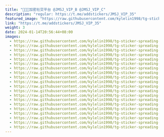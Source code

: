 ```yaml
---
title: "👨‍👩‍👦加密社交平台 @JMSJ_VIP_B @JMSJ_VIP_C"
description: "regular: https://t.me/addstickers/JMSJ_VIP_35"
featured_image: "https://raw.githubusercontent.com/kylelin1998/tg-sticker-spreading-worldwide-images/main/img/15db597c-34a7-4c9a-930b-13f37ed7bc25.jpg"
link: "https://t.me/addstickers/JMSJ_VIP_35"
weight: 3
date: 2024-01-14T20:56:44+08:00
images:
  - https://raw.githubusercontent.com/kylelin1998/tg-sticker-spreading-worldwide-images/main/img/15db597c-34a7-4c9a-930b-13f37ed7bc25.jpg
  - https://raw.githubusercontent.com/kylelin1998/tg-sticker-spreading-worldwide-images/main/img/c475c0fb-80a9-48e6-9cd1-145bbceb2241.jpg
  - https://raw.githubusercontent.com/kylelin1998/tg-sticker-spreading-worldwide-images/main/img/5b25c8cc-9e4a-49c8-8716-ae1c6e6430bf.jpg
  - https://raw.githubusercontent.com/kylelin1998/tg-sticker-spreading-worldwide-images/main/img/a9fb9c6d-6b0f-4248-a9ff-4b88143ae6d2.jpg
  - https://raw.githubusercontent.com/kylelin1998/tg-sticker-spreading-worldwide-images/main/img/9674e6f5-e8d2-4755-8716-5fe6d378e916.jpg
  - https://raw.githubusercontent.com/kylelin1998/tg-sticker-spreading-worldwide-images/main/img/66bf0064-16dc-42b3-ac4c-01c5ab38cb12.jpg
  - https://raw.githubusercontent.com/kylelin1998/tg-sticker-spreading-worldwide-images/main/img/69ce3e8b-7046-49ee-bd38-6dc5498d04fc.jpg
  - https://raw.githubusercontent.com/kylelin1998/tg-sticker-spreading-worldwide-images/main/img/bfa22f17-583b-41d8-a562-b25fb5ec04aa.jpg
  - https://raw.githubusercontent.com/kylelin1998/tg-sticker-spreading-worldwide-images/main/img/d0e5951f-8b23-47c5-bd1d-5f8a07a57518.jpg
  - https://raw.githubusercontent.com/kylelin1998/tg-sticker-spreading-worldwide-images/main/img/29013499-3f93-49ee-a69a-9684400dcbb5.jpg
  - https://raw.githubusercontent.com/kylelin1998/tg-sticker-spreading-worldwide-images/main/img/5c182994-a0ae-4c04-8403-aeb202c97a60.jpg
  - https://raw.githubusercontent.com/kylelin1998/tg-sticker-spreading-worldwide-images/main/img/218bb604-90b5-44bf-9671-9d5af28f3f03.jpg
  - https://raw.githubusercontent.com/kylelin1998/tg-sticker-spreading-worldwide-images/main/img/f683b484-e8ea-447c-9c43-4dff4259d7a2.jpg
  - https://raw.githubusercontent.com/kylelin1998/tg-sticker-spreading-worldwide-images/main/img/19eac1ad-eb9a-4a3d-86b5-44539e86f0a9.jpg
  - https://raw.githubusercontent.com/kylelin1998/tg-sticker-spreading-worldwide-images/main/img/849dc5ff-70d1-43a3-bd21-1b0db983f471.jpg
  - https://raw.githubusercontent.com/kylelin1998/tg-sticker-spreading-worldwide-images/main/img/63c49599-c415-4b06-987f-d2b5d5491d8a.jpg
  - https://raw.githubusercontent.com/kylelin1998/tg-sticker-spreading-worldwide-images/main/img/5a64e305-1cb9-4213-b3fe-9a7816c90273.jpg
  - https://raw.githubusercontent.com/kylelin1998/tg-sticker-spreading-worldwide-images/main/img/e3e3ccb7-bdee-40cd-8c4f-b195db5a0cdd.jpg
  - https://raw.githubusercontent.com/kylelin1998/tg-sticker-spreading-worldwide-images/main/img/578bc15b-d4a8-436e-87ad-38b031deb7fa.jpg
  - https://raw.githubusercontent.com/kylelin1998/tg-sticker-spreading-worldwide-images/main/img/7a6847b1-0681-4095-bed7-9a38da537783.jpg
---
```

